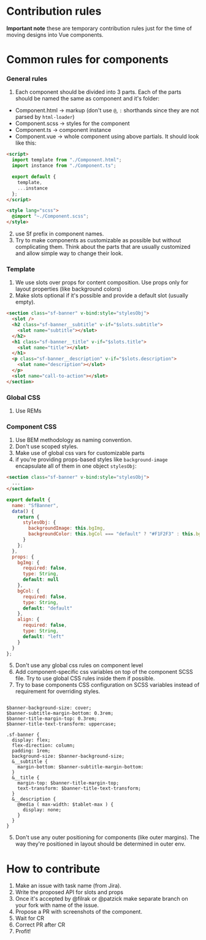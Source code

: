 # Contribution rules

**Important note** these are temporary contribution rules just for the time of moving designs into Vue components.

# Common rules for components

### General rules

1. Each component should be divided into 3 parts. Each of the parts should be named the same as component and it's folder:

- Component.html -> markup (don't use `@`, `:` shorthands since they are not parsed by `html-loader`)
- Component.scss -> styles for the component
- Component.ts -> component instance
- Component.vue -> whole component using above partials. It should look like this:

```html
<script>
  import template from "./Component.html";
  import instance from "./Component.ts";

  export default {
    template,
    ...instance
  };
</script>

<style lang="scss">
  @import "~./Component.scss";
</style>
```

2. use Sf prefix in component names.
3. Try to make components as customizable as possible but without complicating them. Think about the parts that are usually customized and allow simple way to change their look.

### Template

1. We use slots over props for content composition. Use props only for layout properties (like background colors)
2. Make slots optional if it's possible and provide a default slot (usually empty).

```html
<section class="sf-banner" v-bind:style="stylesObj">
  <slot />
  <h2 class="sf-banner__subtitle" v-if="$slots.subtitle">
    <slot name="subtitle"></slot>
  </h2>
  <h1 class="sf-banner__title" v-if="$slots.title">
    <slot name="title"></slot>
  </h1>
  <p class="sf-banner__description" v-if="$slots.description">
    <slot name="description"></slot>
  </p>
  <slot name="call-to-action"></slot>
</section>
```

### Global CSS

1. Use REMs

### Component CSS

1. Use BEM methodology as naming convention.
2. Don't use scoped styles.
3. Make use of global css vars for customizable parts
4. if you're providing props-based styles like `background-image` encapsulate all of them in one object `stylesObj`:

```html
<section class="sf-banner" v-bind:style="stylesObj">
  ...
</section>
```

```js
export default {
  name: "SfBanner",
  data() {
    return {
      stylesObj: {
        backgroundImage: this.bgImg,
        backgroundColor: this.bgCol === "default" ? "#F1F2F3" : this.bgCol
      }
    };
  },
  props: {
    bgImg: {
      required: false,
      type: String,
      default: null
    },
    bgCol: {
      required: false,
      type: String,
      default: "default"
    },
    align: {
      required: false,
      type: String,
      default: "left"
    }
  }
};
```

5. Don't use any global css rules on component level
6. Add component-specific css variables on top of the component SCSS file. Try to use global CSS rules inside them if possible.
7. Try to base components CSS configuration on SCSS variables instead of requirement for overriding styles.

```sss

$banner-background-size: cover;
$banner-subtitle-margin-bottom: 0.3rem;
$banner-title-margin-top: 0.3rem;
$banner-title-text-transform: uppercase;

.sf-banner {
  display: flex;
  flex-direction: column;
  padding: 1rem;
  background-size: $banner-background-size;
  &__subtitle {
    margin-bottom: $banner-subtitle-margin-bottom:
  }
  &__title {
    margin-top: $banner-title-margin-top;
    text-transform: $banner-title-text-transform;
  }
  &__description {
    @media ( max-width: $tablet-max ) {
      display: none;
    }
  }
}
```

5. Don't use any outer positioning for components (like outer margins). The way they're positioned in layout should be determined in outer env.

# How to contribute

1. Make an issue with task name (from Jira).
2. Write the proposed API for slots and props
3. Once it's accepted by @filrak or @patzick make separate branch on your fork with name of the issue.
4. Propose a PR with screenshots of the component.
5. Wait for CR
6. Correct PR after CR
7. Profit!

